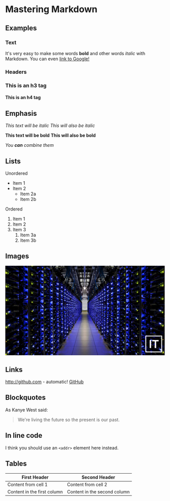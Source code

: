 # Mastering Markdown

## Examples

### Text

It's very easy to make some words **bold** and other words *italic* with Markdown. You can even [link to Google!](http://google.com)
  
### Headers

### This is an h3 tag

#### This is an h4 tag
  
## Emphasis

*This text will be italic*
_This will also be italic_

**This text will be bold**
__This will also be bold__

_You **can** combine them_
  
## Lists
  
Unordered

* Item 1
* Item 2
  * Item 2a
  * Item 2b
  
Ordered

1. Item 1
1. Item 2
1. Item 3
   1. Item 3a
   1. Item 3b
  
## Images

![DataCenter](./images/WP_serverfarm_Putman_dektop.jpg)

## Links

<http://github.com> - automatic!
[GitHub](http://github.com)

## Blockquotes

As Kanye West said:

> We're living the future so
> the present is our past.

## In line code

I think you should use an
`<addr>` element here instead.

## Tables

First Header | Second Header
------------ | -------------
Content from cell 1 | Content from cell 2
Content in the first column | Content in the second column
